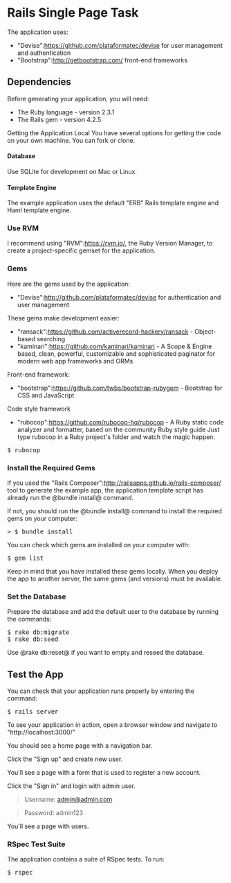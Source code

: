 # Rails Single Page Task

The application uses:

* "Devise":https://github.com/plataformatec/devise for user management and authentication
* "Bootstrap":http://getbootstrap.com/ front-end frameworks

## Dependencies

Before generating your application, you will need:

* The Ruby language - version 2.3.1
* The Rails gem - version 4.2.5

Getting the Application
Local
You have several options for getting the code on your own machine. You can fork or clone.

#### Database

Use SQLite for development on Mac or Linux.

#### Template Engine

The example application uses the default "ERB" Rails template engine and Haml template engine.


### Use RVM

I recommend using "RVM":https://rvm.io/, the Ruby Version Manager, to create a project-specific gemset for the application.

### Gems

Here are the gems used by the application:

* "Devise":http://github.com/plataformatec/devise for authentication and user management

These gems make development easier:

* "ransack":https://github.com/activerecord-hackery/ransack - Object-based searching
* "kaminari":https://github.com/kaminari/kaminari - A Scope & Engine based, clean, powerful, customizable and sophisticated paginator for modern web app frameworks and ORMs

Front-end framework:

* "bootstrap":https://github.com/twbs/bootstrap-rubygem - Bootstrap for CSS and JavaScript

Code style framework

* "rubocop":https://github.com/rubocop-hq/rubocop - A Ruby static code analyzer and formatter, based on the community Ruby style guide
Just type rubocop in a Ruby project's folder and watch the magic happen.
<pre>
$ rubocop
</pre>

### Install the Required Gems

If you used the "Rails Composer":http://railsapps.github.io/rails-composer/ tool to generate the example app, the application template script has already run the @bundle install@ command.

If not, you should run the @bundle install@ command to install the required gems on your computer:

<pre>
> $ bundle install
</pre>

You can check which gems are installed on your computer with:

<pre>
$ gem list
</pre>

Keep in mind that you have installed these gems locally. When you deploy the app to another server, the same gems (and versions) must be available.

### Set the Database

Prepare the database and add the default user to the database by running the commands:

<pre>
$ rake db:migrate
$ rake db:seed
</pre>

Use @rake db:reset@ if you want to empty and reseed the database.

## Test the App

You can check that your application runs properly by entering the command:

<pre>
$ rails server
</pre>

To see your application in action, open a browser window and navigate to "http://localhost:3000/"

You should see a home page with a navigation bar.

Click the "Sign up" and create new user.

You'll see a page with a form that is used to register a new account.

Click the "Sign in" and login with admin user.

> Username: admin@admin.com

> Password: admin123

You'll see a page with users.

### RSpec Test Suite

The application contains a suite of RSpec tests. To run:

<pre>
$ rspec
</pre>
